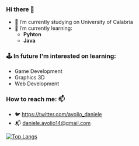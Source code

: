 ### Hi there 👋
* 🔭 I’m currently studying on University of Calabria
* 🌱 I’m currently learning: 
  - **Pyhton** 
  - **Java**
### 🕹️ In future I'm interested on learning:
- Game Development
- Graphics 3D
- Web Development
### How to reach me: 📫 
  - :bird: https://twitter.com/avolio_daniele
  - :mailbox_with_mail: daniele.avolio14@gmail.com


[![Top Langs](https://github-readme-stats.vercel.app/api/top-langs/?username=lovaion&show_icons=true&theme=dracula)](https://github.com/anuraghazra/github-readme-stats)

